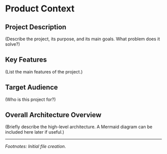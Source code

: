 # Product Context

## Project Description

(Describe the project, its purpose, and its main goals. What problem does it solve?)

## Key Features

(List the main features of the project.)

## Target Audience

(Who is this project for?)

## Overall Architecture Overview

(Briefly describe the high-level architecture. A Mermaid diagram can be included here later if useful.)

---
*Footnotes: Initial file creation.*